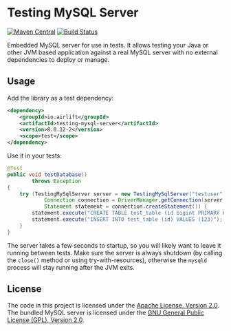 # Testing MySQL Server
[![Maven Central](https://img.shields.io/maven-central/v/io.airlift/testing-mysql-server.svg?label=Maven%20Central)](https://search.maven.org/#search%7Cga%7C1%7Cg%3A%22io.airlift%22%20AND%20a%3A%22testing-mysql-server%22)
[![Build Status](https://travis-ci.org/airlift/testing-mysql-server.svg?branch=master)](https://travis-ci.org/airlift/testing-mysql-server)

Embedded MySQL server for use in tests. It allows testing your Java or
other JVM based application against a real MySQL server with no external
dependencies to deploy or manage.

## Usage

Add the library as a test dependency:

```xml
<dependency>
    <groupId>io.airlift</groupId>
    <artifactId>testing-mysql-server</artifactId>
    <version>8.0.12-2</version>
    <scope>test</scope>
</dependency>
```

Use it in your tests:

```java
@Test
public void testDatabase()
        throws Exception
{
    try (TestingMySqlServer server = new TestingMySqlServer("testuser", "testpass", "testdb");
            Connection connection = DriverManager.getConnection(server.getJdbcUrl("testdb"));
            Statement statement = connection.createStatement()) {
        statement.execute("CREATE TABLE test_table (id bigint PRIMARY KEY)");
        statement.execute("INSERT INTO test_table (id) VALUES (123)");
    }
}

```

The server takes a few seconds to startup, so you will likely want to leave
it running between tests. Make sure the server is always shutdown (by calling
the `close()` method or using try-with-resources), otherwise the `mysqld`
process will stay running after the JVM exits.
 
## License

The code in this project is licensed under the [Apache License, Version 2.0](LICENSE).
The bundled MySQL server is licensed under the
[GNU General Public License (GPL), Version 2.0](https://downloads.mysql.com/docs/licenses/mysqld-5.7-gpl-en.pdf).
